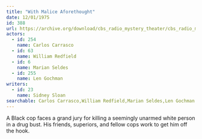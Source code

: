 ```yaml
---
title: "With Malice Aforethought"
date: 12/01/1975
id: 388
url: https://archive.org/download/cbs_radio_mystery_theater/cbs_radio_mystery_theater-0351-0400.zip/cbs_radio_mystery_theater-0351-0400%2Fcbsrmt_0388_with_malice_aforethought.mp3
actors:  
  - id: 254
    name: Carlos Carrasco  
  - id: 63
    name: William Redfield  
  - id: 6
    name: Marian Seldes  
  - id: 255
    name: Len Gochman
writers:  
  - id: 23
    name: Sidney Sloan
searchable: Carlos Carrasco,William Redfield,Marian Seldes,Len Gochman Sidney Sloan
---
```

A Black cop faces a grand jury for killing a seemingly unarmed white person in a drug bust. His friends, superiors, and fellow cops work to get him off the hook.